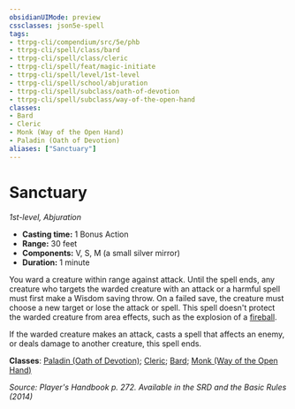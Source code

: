 ```yaml
---
obsidianUIMode: preview
cssclasses: json5e-spell
tags:
- ttrpg-cli/compendium/src/5e/phb
- ttrpg-cli/spell/class/bard
- ttrpg-cli/spell/class/cleric
- ttrpg-cli/spell/feat/magic-initiate
- ttrpg-cli/spell/level/1st-level
- ttrpg-cli/spell/school/abjuration
- ttrpg-cli/spell/subclass/oath-of-devotion
- ttrpg-cli/spell/subclass/way-of-the-open-hand
classes:
- Bard
- Cleric
- Monk (Way of the Open Hand)
- Paladin (Oath of Devotion)
aliases: ["Sanctuary"]
---
```

# Sanctuary
*1st-level, Abjuration*  


- **Casting time:** 1 Bonus Action
- **Range:** 30 feet
- **Components:** V, S, M (a small silver mirror)
- **Duration:** 1 minute

You ward a creature within range against attack. Until the spell ends, any creature who targets the warded creature with an attack or a harmful spell must first make a Wisdom saving throw. On a failed save, the creature must choose a new target or lose the attack or spell. This spell doesn't protect the warded creature from area effects, such as the explosion of a [fireball](3-Mechanics/CLI/spells/fireball.md).

If the warded creature makes an attack, casts a spell that affects an enemy, or deals damage to another creature, this spell ends.

**Classes**: [Paladin (Oath of Devotion)](3-Mechanics/CLI/lists/list-spells-classes-paladin-oath-of-devotion.md); [Cleric](3-Mechanics/CLI/lists/list-spells-classes-cleric.md); [Bard](3-Mechanics/CLI/lists/list-spells-classes-bard.md); [Monk (Way of the Open Hand)](3-Mechanics/CLI/lists/list-spells-classes-monk-way-of-the-open-hand.md)

*Source: Player's Handbook p. 272. Available in the <span title='Systems Reference Document (5.1)'>SRD</span> and the Basic Rules (2014)*